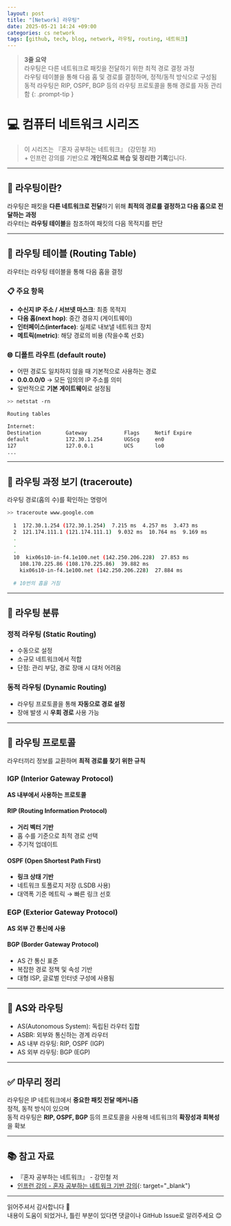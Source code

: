 ```yaml
---
layout: post
title: "[Network] 라우팅"
date: 2025-05-21 14:24 +09:00
categories: cs network
tags: [github, tech, blog, network, 라우팅, routing, 네트워크]
---
```


> **3줄 요약**
<br>라우팅은 다른 네트워크로 패킷을 전달하기 위한 최적 경로 결정 과정
<br>라우팅 테이블을 통해 다음 홉 및 경로를 결정하며, 정적/동적 방식으로 구성됨
<br>동적 라우팅은 RIP, OSPF, BGP 등의 라우팅 프로토콜을 통해 경로를 자동 관리함
{: .prompt-tip }

# 💻 컴퓨터 네트워크 시리즈

> 이 시리즈는 『혼자 공부하는 네트워크』 (강민철 저)
> <br> + 인프런 강의를 기반으로 **개인적으로 복습 및 정리한 기록**입니다.

---

## 📌 라우팅이란?

라우팅은 패킷을 **다른 네트워크로 전달**하기 위해 **최적의 경로를 결정하고 다음 홉으로 전달하는 과정**  
라우터는 **라우팅 테이블**을 참조하여 패킷의 다음 목적지를 판단

---

## 🧭 라우팅 테이블 (Routing Table)

라우터는 라우팅 테이블을 통해 다음 홉을 결정

### 📋 주요 항목

- **수신지 IP 주소 / 서브넷 마스크**: 최종 목적지
- **다음 홉(next hop)**: 중간 경유지 (게이트웨이)
- **인터페이스(interface)**: 실제로 내보낼 네트워크 장치
- **메트릭(metric)**: 해당 경로의 비용 (작을수록 선호)

### 🌐 디폴트 라우트 (default route)

- 어떤 경로도 일치하지 않을 때 기본적으로 사용하는 경로  
- **0.0.0.0/0** → 모든 임의의 IP 주소를 의미  
- 일반적으로 **기본 게이트웨이**로 설정됨

```bash
>> netstat -rn

Routing tables

Internet:
Destination        Gateway            Flags     Netif Expire
default            172.30.1.254       UGScg     en0
127                127.0.0.1          UCS       lo0
...
```

---

## 🔁 라우팅 과정 보기 (traceroute)

라우팅 경로(홉의 수)를 확인하는 명령어

```bash
>> traceroute www.google.com
  
  1  172.30.1.254 (172.30.1.254)  7.215 ms  4.257 ms  3.473 ms
  2  121.174.111.1 (121.174.111.1)  9.032 ms  10.764 ms  9.169 ms
  .
  .
  .
  10  kix06s10-in-f4.1e100.net (142.250.206.228)  27.853 ms
    108.170.225.86 (108.170.225.86)  39.882 ms
    kix06s10-in-f4.1e100.net (142.250.206.228)  27.884 ms
  
  # 10번의 홉을 거침
```

---

## 🧩 라우팅 분류

### 정적 라우팅 (Static Routing)

- 수동으로 설정
- 소규모 네트워크에서 적합
- 단점: 관리 부담, 경로 장애 시 대처 어려움

### 동적 라우팅 (Dynamic Routing)

- 라우팅 프로토콜을 통해 **자동으로 경로 설정**
- 장애 발생 시 **우회 경로** 사용 가능

---

## 🧱 라우팅 프로토콜

라우터끼리 정보를 교환하며 **최적 경로를 찾기 위한 규칙**

### IGP (Interior Gateway Protocol)

**AS 내부에서 사용하는 프로토콜**

#### RIP (Routing Information Protocol)

- **거리 벡터 기반**  
- 홉 수를 기준으로 최적 경로 선택  
- 주기적 업데이트

#### OSPF (Open Shortest Path First)

- **링크 상태 기반**  
- 네트워크 토폴로지 저장 (LSDB 사용)  
- 대역폭 기준 메트릭 → 빠른 링크 선호

### EGP (Exterior Gateway Protocol)

**AS 외부 간 통신에 사용**

#### BGP (Border Gateway Protocol)

- AS 간 통신 표준  
- 복잡한 경로 정책 및 속성 기반  
- 대형 ISP, 글로벌 인터넷 구성에 사용됨

---

## 🧭 AS와 라우팅

- AS(Autonomous System): 독립된 라우터 집합
- ASBR: 외부와 통신하는 경계 라우터
- AS 내부 라우팅: RIP, OSPF (IGP)
- AS 외부 라우팅: BGP (EGP)

---

## ✅ 마무리 정리

라우팅은 IP 네트워크에서 **중요한 패킷 전달 메커니즘**  
정적, 동적 방식이 있으며  
동적 라우팅은 **RIP, OSPF, BGP** 등의 프로토콜을 사용해 네트워크의 **확장성과 회복성**을 확보

---

## 📚 참고 자료

- 『혼자 공부하는 네트워크』 - 강민철 저  
- [인프런 강의 - 혼자 공부하는 네트워크 기반 강의](https://www.inflearn.com/course/%EA%B0%9C%EB%B0%9C%EC%9E%90-%EC%BB%B4%ED%93%A8%ED%84%B0%EA%B3%B5%ED%95%99-%ED%98%BC%EC%9E%90%EA%B3%B5%EB%B6%80%ED%95%98%EB%8A%94-%EB%84%A4%ED%8A%B8%EC%9B%8C%ED%81%AC){: target="_blank"}

---

읽어주셔서 감사합니다 🙌  
내용이 도움이 되었거나, 틀린 부분이 있다면 댓글이나 GitHub Issue로 알려주세요 😊
